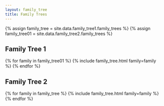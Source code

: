 ```yaml
---
layout: family_tree
title: Family Trees
---
```


{% assign family_tree = site.data.family_tree1.family_trees %}
{% assign family_tree01 = site.data.family_tree2.family_trees %}

<h2>Family Tree 1</h2>
{% for family in family_tree01 %}
  {% include family_tree.html family=family %}
{% endfor %}

<h2>Family Tree 2</h2>
{% for family in family_tree %}
  {% include family_tree.html family=family %}
{% endfor %}